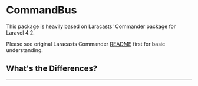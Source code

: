 CommandBus
==========

This package is heavily based on Laracasts' Commander package for Laravel 4.2.

Please see original Laracasts Commander [README](https://github.com/laracasts/Commander#laravel-commander) first for basic understanding.

## What's the Differences?
-----
